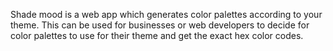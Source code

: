 Shade mood is a web app which generates color palettes according to your theme.
This can be used for businesses or web developers to decide for color palettes to use for their theme and get the exact hex color codes.
